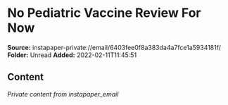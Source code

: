 # No Pediatric Vaccine Review For Now

**Source:** instapaper-private://email/6403fee0f8a383da4a7fce1a5934181f/
**Folder:** Unread
**Added:** 2022-02-11T11:45:51




## Content
*Private content from instapaper_email*
